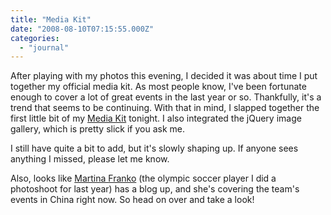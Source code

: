 ```yaml
---
title: "Media Kit"
date: "2008-08-10T07:15:55.000Z"
categories: 
  - "journal"
---
```


After playing with my photos this evening, I decided it was about time I put together my official media kit. As most people know, I've been fortunate enough to cover a lot of great events in the last year or so. Thankfully, it's a trend that seems to be continuing. With that in mind, I slapped together the first little bit of my [Media Kit](http://www.migratorynerd.com/media-kit) tonight. I also integrated the jQuery image gallery, which is pretty slick if you ask me.

I still have quite a bit to add, but it's slowly shaping up. If anyone sees anything I missed, please let me know.

Also, looks like [Martina Franko](http://www.martinafranko.com/) (the olympic soccer player I did a photoshoot for last year) has a blog up, and she's covering the team's events in China right now. So head on over and take a look!
